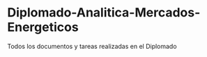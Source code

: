 # Diplomado-Analitica-Mercados-Energeticos
Todos los documentos y tareas realizadas en el Diplomado
